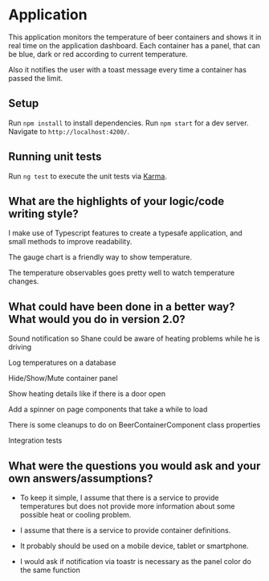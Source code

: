 # Application

This application monitors the temperature of beer containers and shows it in real time on the application dashboard.
Each container has a panel, that can be blue, dark or red according to current temperature.

Also it notifies the user with a toast message every time a container has passed the limit.

## Setup

Run `npm install` to install dependencies.
Run `npm start` for a dev server. Navigate to `http://localhost:4200/`.

## Running unit tests

Run `ng test` to execute the unit tests via [Karma](https://karma-runner.github.io).

## What are the highlights of your logic/code writing style?

I make use of Typescript features to create a typesafe application, and small methods to improve readability.

The gauge chart is a friendly way to show temperature.

The temperature observables goes pretty well to watch temperature changes.

## What could have been done in a better way? What would you do in version 2.0?

Sound notification so Shane could be aware of heating problems while he is driving

Log temperatures on a database

Hide/Show/Mute container panel

Show heating details like if there is a door open

Add a spinner on page components that take a while to load

There is some cleanups to do on BeerContainerComponent class properties

Integration tests

## What were the questions you would ask and your own answers/assumptions?

- To keep it simple, I assume that there is a service to provide temperatures but does not provide more information about some possible heat or cooling problem.

- I assume that there is a service to provide container definitions.

- It probably should be used on a mobile device, tablet or smartphone.

- I would ask if notification via toastr is necessary as the panel color do the same function
